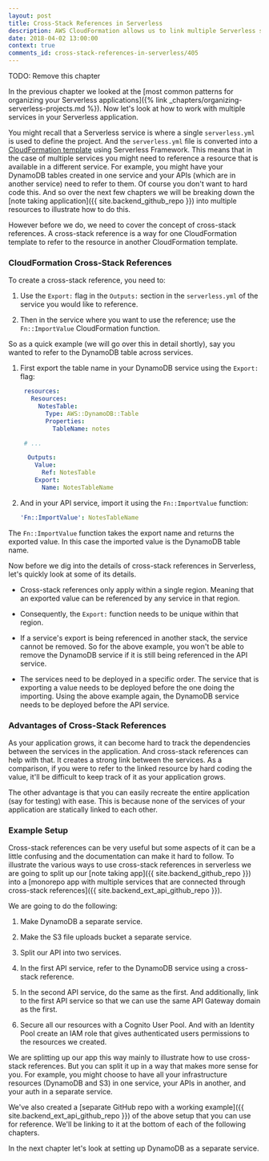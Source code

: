 ```yaml
---
layout: post
title: Cross-Stack References in Serverless
description: AWS CloudFormation allows us to link multiple Serverless services using cross-stack references. A cross-stack reference consists of an "Export" and "Fn::ImportValue". Cross-stack references are useful for tracking the dependencies between Serverless services.
date: 2018-04-02 13:00:00
context: true
comments_id: cross-stack-references-in-serverless/405
---
```


TODO: Remove this chapter

In the previous chapter we looked at the [most common patterns for organizing your Serverless applications]({% link _chapters/organizing-serverless-projects.md %}). Now let's look at how to work with multiple services in your Serverless application.

You might recall that a Serverless service is where a single `serverless.yml` is used to define the project. And the `serverless.yml` file is converted into a [CloudFormation template](https://aws.amazon.com/cloudformation/aws-cloudformation-templates/) using Serverless Framework. This means that in the case of multiple services you might need to reference a resource that is available in a different service. For example, you might have your DynamoDB tables created in one service and your APIs (which are in another service) need to refer to them. Of course you don't want to hard code this. And so over the next few chapters we will be breaking down the [note taking application]({{ site.backend_github_repo }}) into multiple resources to illustrate how to do this.

However before we do, we need to cover the concept of cross-stack references. A cross-stack reference is a way for one CloudFormation template to refer to the resource in another CloudFormation template.

### CloudFormation Cross-Stack References

To create a cross-stack reference, you need to:

1. Use the `Export:` flag in the `Outputs:` section in the `serverless.yml` of the service you would like to reference.

2. Then in the service where you want to use the reference; use the `Fn::ImportValue` CloudFormation function.

So as a quick example (we will go over this in detail shortly), say you wanted to refer to the DynamoDB table across services.

1. First export the table name in your DynamoDB service using the `Export:` flag:

   ```yml
    resources:
      Resources:
        NotesTable:
          Type: AWS::DynamoDB::Table
          Properties:
            TableName: notes

    # ...

     Outputs:
       Value:
         Ref: NotesTable
       Export:
         Name: NotesTableName
   ```

2. And in your API service, import it using the `Fn::ImportValue` function:

   ```yml
   'Fn::ImportValue': NotesTableName
   ```

The `Fn::ImportValue` function takes the export name and returns the exported value. In this case the imported value is the DynamoDB table name.

Now before we dig into the details of cross-stack references in Serverless, let's quickly look at some of its details.

- Cross-stack references only apply within a single region. Meaning that an exported value can be referenced by any service in that region.

- Consequently, the `Export:` function needs to be unique within that region.

- If a service's export is being referenced in another stack, the service cannot be removed. So for the above example, you won't be able to remove the DynamoDB service if it is still being referenced in the API service.

- The services need to be deployed in a specific order. The service that is exporting a value needs to be deployed before the one doing the importing. Using the above example again, the DynamoDB service needs to be deployed before the API service.

### Advantages of Cross-Stack References

As your application grows, it can become hard to track the dependencies between the services in the application. And cross-stack references can help with that. It creates a strong link between the services. As a comparison, if you were to refer to the linked resource by hard coding the value, it'll be difficult to keep track of it as your application grows.

The other advantage is that you can easily recreate the entire application (say for testing) with ease. This is because none of the services of your application are statically linked to each other.

### Example Setup

Cross-stack references can be very useful but some aspects of it can be a little confusing and the documentation can make it hard to follow. To illustrate the various ways to use cross-stack references in serverless we are going to split up our [note taking app]({{ site.backend_github_repo }}) into a [monorepo app with multiple services that are connected through cross-stack references]({{ site.backend_ext_api_github_repo }}).

We are going to do the following:

1. Make DynamoDB a separate service.

2. Make the S3 file uploads bucket a separate service.

3. Split our API into two services.

4. In the first API service, refer to the DynamoDB service using a cross-stack reference.

5. In the second API service, do the same as the first. And additionally, link to the first API service so that we can use the same API Gateway domain as the first.

6. Secure all our resources with a Cognito User Pool. And with an Identity Pool create an IAM role that gives authenticated users permissions to the resources we created.

We are splitting up our app this way mainly to illustrate how to use cross-stack references. But you can split it up in a way that makes more sense for you. For example, you might choose to have all your infrastructure resources (DynamoDB and S3) in one service, your APIs in another, and your auth in a separate service.

We've also created a [separate GitHub repo with a working example]({{ site.backend_ext_api_github_repo }}) of the above setup that you can use for reference. We'll be linking to it at the bottom of each of the following chapters.

In the next chapter let's look at setting up DynamoDB as a separate service.
